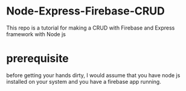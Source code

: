 # Node-Express-Firebase-CRUD
This repo is a tutorial for making a CRUD with Firebase and Express framework with Node js

# prerequisite

before getting your hands dirty, I would assume that you have node js installed on your system and you have a firebase app running.